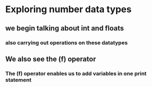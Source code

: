 # Exploring number data types 
## we begin talking about int and floats 
### also carrying out operations on these datatypes 

## We also see the (f) operator
### The (f) operator enables us to add variables in one print statement 